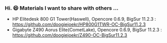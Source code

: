 ### Hi. 😄 Materials I want to share with others ...
- HP Elitedesk 800 G1 Tower(Haswell), Opencore 0.6.9, BigSur 11.2.3 : https://github.com/doogiejoekr/HP800G1TWR-OC-BigSur11.2.3
- Gigabyte Z490 Aorus Elite(CometLake), Opencore 0.6.9, BigSur 11.2.3 : https://github.com/doogiejoekr/Z490-OC-BigSur11.2.3

<!--
**doogiejoekr/DoogieJoeKR** is a ✨ _special_ ✨ repository because its `README.md` (this file) appears on your GitHub profile.

Here are some ideas to get you started:

- 🔭 I’m currently working on ...
- 🌱 I’m currently learning ...
- 👯 I’m looking to collaborate on ...
- 🤔 I’m looking for help with ...
- 💬 Ask me about ...
- 📫 How to reach me: ...
- 😄 Pronouns: ...
- ⚡ Fun fact: ...
-->
